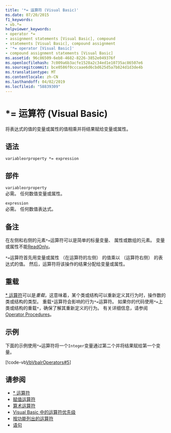 ```yaml
---
title: '*= 运算符 (Visual Basic)'
ms.date: 07/20/2015
f1_keywords:
- vb.*=
helpviewer_keywords:
- operator *=
- assignment statements [Visual Basic], compound
- statements [Visual Basic], compound assignment
- '*= operator [Visual Basic]'
- compound assignment statements [Visual Basic]
ms.assetid: 96c86509-6eb8-4682-8226-3852e049376f
ms.openlocfilehash: 7c009a6b3acfe1528a2c34ed1e10735ac86507e6
ms.sourcegitcommit: bce0586f0cccaae6d6cbd625d5a7b824d1d3de4b
ms.translationtype: MT
ms.contentlocale: zh-CN
ms.lasthandoff: 04/02/2019
ms.locfileid: "58839309"
---
```

# <a name="-operator-visual-basic"></a>*= 运算符 (Visual Basic)
将表达式的值的变量或属性的值相乘并将结果赋给变量或属性。  
  
## <a name="syntax"></a>语法  
  
```  
variableorproperty *= expression  
```  
  
## <a name="parts"></a>部件  
 `variableorproperty`  
 必需。 任何数值变量或属性。  
  
 `expression`  
 必需。 任何数值表达式。  
  
## <a name="remarks"></a>备注  
 在左侧和右侧的元素`*=`运算符可以是简单的标量变量、 属性或数组的元素。 变量或属性不能[ReadOnly](../../../visual-basic/language-reference/modifiers/readonly.md)。  
  
 `*=`运算符首先用变量或属性 （在运算符的左侧） 的值乘以 （运算符右侧） 的表达式的值。 然后，运算符将该操作的结果分配给变量或属性。  
  
## <a name="overloading"></a>重载  
 [* 运算符](../../../visual-basic/language-reference/operators/multiplication-operator.md)可以是*重载*，这意味着，某个类或结构可以重新定义其行为时，操作数的类或结构的类型。 重载`*`运算符会影响的行为`*=`运算符。 如果你的代码使用`*=`上类或结构的重载`*`，确保了解其重新定义的行为。 有关详细信息，请参阅 [Operator Procedures](../../../visual-basic/programming-guide/language-features/procedures/operator-procedures.md)。  
  
## <a name="example"></a>示例  
 下面的示例使用`*=`运算符将一个`Integer`变量通过第二个并将结果赋给第一个变量。  
  
 [!code-vb[VbVbalrOperators#5](~/samples/snippets/visualbasic/VS_Snippets_VBCSharp/VbVbalrOperators/VB/Class1.vb#5)]  
  
## <a name="see-also"></a>请参阅

- [* 运算符](../../../visual-basic/language-reference/operators/multiplication-operator.md)
- [赋值运算符](../../../visual-basic/language-reference/operators/assignment-operators.md)
- [算术运算符](../../../visual-basic/language-reference/operators/arithmetic-operators.md)
- [Visual Basic 中的运算符优先级](../../../visual-basic/language-reference/operators/operator-precedence.md)
- [按功能列出的运算符](../../../visual-basic/language-reference/operators/operators-listed-by-functionality.md)
- [语句](../../../visual-basic/programming-guide/language-features/statements.md)
